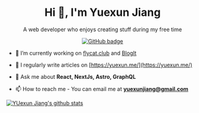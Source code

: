 <h1 align="center">Hi 👋, I'm Yuexun Jiang</h1>
<p align="center">A web developer who enjoys creating stuff during my free time</p>


<p align="center">
  <a href="https://github.com/ahonn?tab=followers">
    <img src="https://img.shields.io/github/followers/ahonn?label=Followers&logo=GitHub&style=for-the-badge" alt="GitHub badge" />
  </a>
</p>

- 🔭 I’m currently working on [flycat.club](https://flycat.club) and [BlogIt](https://blogit.io)

- 📝 I regularly write articles on [https://yuexun.me/](https://yuexun.me/)

- 💬 Ask me about **React, NextJs, Astro, GraphQL**

- 📫 How to reach me - You can email me at **yuexunjiang@gmail.com** 

[![YUexun Jiang's github stats](https://github-readme-stats.vercel.app/api?username=ahonn&show_icons=true&count_private=true)](https://github.com/anuraghazra/github-readme-stats)
